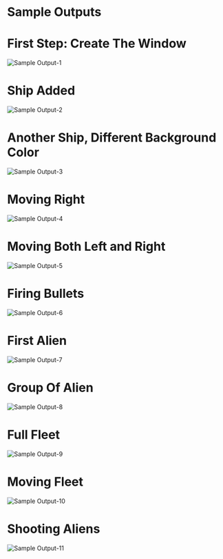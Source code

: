 
Sample Outputs
========================================================

First Step: Create The Window
========================================================

![Sample Output-1](https://github.com/nihathalici/Python-Crash-Course-The-Book/blob/main/Projects/Alien-Invasion-The-Game/2nd-Loop/screenshots/screenshot-1.png)


Ship Added
========================================================

![Sample Output-2](https://github.com/nihathalici/Python-Crash-Course-The-Book/blob/main/Projects/Alien-Invasion-The-Game/2nd-Loop/screenshots/screenshot-2.png)

Another Ship, Different Background Color
========================================================

![Sample Output-3](https://github.com/nihathalici/Python-Crash-Course-The-Book/blob/main/Projects/Alien-Invasion-The-Game/2nd-Loop/screenshots/screenshot-3.png)

Moving Right 
========================================================

![Sample Output-4](https://github.com/nihathalici/Python-Crash-Course-The-Book/blob/main/Projects/Alien-Invasion-The-Game/2nd-Loop/screenshots/screenshot-4.png)

Moving Both Left and Right 
========================================================

![Sample Output-5](https://github.com/nihathalici/Python-Crash-Course-The-Book/blob/main/Projects/Alien-Invasion-The-Game/2nd-Loop/screenshots/screenshot-5.png)

Firing Bullets 
========================================================

![Sample Output-6](https://github.com/nihathalici/Python-Crash-Course-The-Book/blob/main/Projects/Alien-Invasion-The-Game/2nd-Loop/screenshots/screenshot-6.png)

First Alien
========================================================

![Sample Output-7](https://github.com/nihathalici/Python-Crash-Course-The-Book/blob/main/Projects/Alien-Invasion-The-Game/2nd-Loop/screenshots/screenshot-7.png)

Group Of Alien
========================================================

![Sample Output-8](https://github.com/nihathalici/Python-Crash-Course-The-Book/blob/main/Projects/Alien-Invasion-The-Game/2nd-Loop/screenshots/screenshot-8.png)

Full Fleet
========================================================

![Sample Output-9](https://github.com/nihathalici/Python-Crash-Course-The-Book/blob/main/Projects/Alien-Invasion-The-Game/2nd-Loop/screenshots/screenshot-9.png)

Moving Fleet
========================================================

![Sample Output-10](https://github.com/nihathalici/Python-Crash-Course-The-Book/blob/main/Projects/Alien-Invasion-The-Game/2nd-Loop/screenshots/screenshot-10.png)


Shooting Aliens
========================================================

![Sample Output-11](https://github.com/nihathalici/Python-Crash-Course-The-Book/blob/main/Projects/Alien-Invasion-The-Game/2nd-Loop/screenshots/screenshot-11.png)
